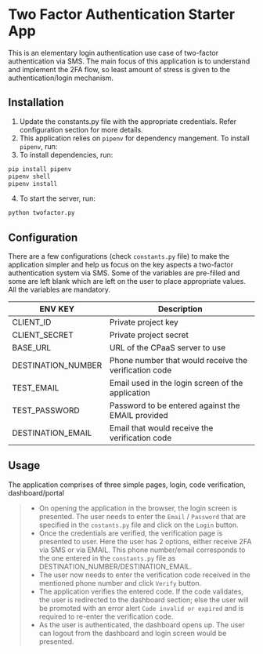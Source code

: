 # Two Factor Authentication Starter App

This is an elementary  login authentication use case of two-factor authentication via SMS. The main focus of this application is to understand and implement the 2FA flow, so least amount of stress is given to the authentication/login mechanism.

## Installation
1. Update the constants.py file with the appropriate credentials. Refer configuration section for more details.
2. This application relies on `pipenv` for dependency mangement. To install `pipenv`, run:
3. To install dependencies, run:
```bash
pip install pipenv
pipenv shell
pipenv install
```
4. To start the server, run:
```bash
python twofactor.py
```

## Configuration
There are a few configurations (check `constants.py` file) to make the application simpler and help us focus on the key aspects a two-factor authentication system via SMS. Some of the variables are pre-filled and some are left blank which are left on the user to place appropriate values. All the variables are mandatory.

ENV KEY            | Description
-------------      | -------------
CLIENT_ID          | Private project key
CLIENT_SECRET      | Private project secret
BASE_URL           | URL of the CPaaS server to use
DESTINATION_NUMBER | Phone number that would receive the verification code
TEST_EMAIL         | Email used in the login screen of the application
TEST_PASSWORD      | Password to be entered against the EMAIL provided
DESTINATION_EMAIL  | Email that would receive the verification code

## Usage
The application comprises of three simple pages, login, code verification, dashboard/portal
> + On opening the application in the browser, the login screen is presented. The user needs to enter the `Email` / `Password` that are specified in the `costants.py` file and click on the `Login` button.
> + Once the credentials are verified, the verification page is presented to user. Here the user has 2 options, either receive 2FA via SMS or via EMAIL. This phone number/email corresponds to the one entered in the `constants.py` file as DESTINATION_NUMBER/DESTINATION_EMAIL.
> + The user now needs to enter the verification code received in the mentioned phone number and click `Verify` button.
> + The application verifies the entered code. If the code validates, the user is redirected to the dashboard section; else the user will be promoted with an error alert `Code invalid or expired` and is required to re-enter the verification code.
> + As the user is authenticated, the dashboard opens up. The user can logout from the dashboard and login screen would be presented.

